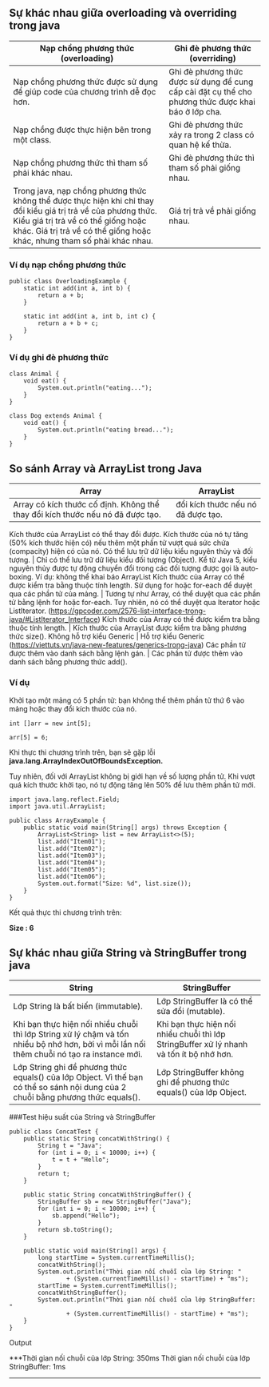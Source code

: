## Sự khác nhau giữa overloading và overriding trong java

Nạp chồng phương thức (overloading) | Ghi đè phương thức (overriding)
------------ | -------------
Nạp chồng phương thức được sử dụng để giúp code của chương trình dễ đọc hơn.| Ghi đè phương thức được sử dụng để cung cấp cài đặt cụ thể cho phương thức được khai báo ở lớp cha.
Nạp chồng được thực hiện bên trong một class. | Ghi đè phương thức xảy ra trong 2 class có quan hệ kế thừa.
Nạp chồng phương thức thì tham số phải khác nhau.| Ghi đè phương thức thì tham số phải giống nhau.
Trong java, nạp chồng phương thức không thể được thực hiện khi chỉ thay đổi kiểu giá trị trả về của phương thức. Kiểu giá trị trả về có thể giống hoặc khác. Giá trị trả về có thể giống hoặc khác, nhưng tham số phải khác nhau.| Giá trị trả về phải giống nhau.

### Ví dụ nạp chồng phương thức

```
public class OverloadingExample {
    static int add(int a, int b) {
        return a + b;
    }
 
    static int add(int a, int b, int c) {
        return a + b + c;
    }
}
```
### Ví dụ ghi đè phương thức

```
class Animal {
    void eat() {
        System.out.println("eating...");
    }
}
 
class Dog extends Animal {
    void eat() {
        System.out.println("eating bread...");
    }
}
```

## So sánh Array và ArrayList trong Java

Array | ArrayList
------------ | -------------
Array có kích thước cố định. Không thể thay đổi kích thước nếu nó đã được tạo. | đổi kích thước nếu nó đã được tạo.
Kích thước của ArrayList có thể thay đổi được. Kích thước của nó tự tăng (50% kích thước hiện có) nếu thêm một phần tử vượt quá sức chứa (compacity) hiện có của nó.
Có thể lưu trữ dữ liệu kiểu nguyên thủy và đối tượng. | Chỉ có thể lưu trữ dữ liệu kiểu đối tượng (Object). Kể từ Java 5, kiểu nguyên thủy được tự động chuyển đổi trong các đối tượng được gọi là auto-boxing. Ví dụ: không thể khai báo ArrayList<int>
Kích thước của Array có thể được kiểm tra bằng thuộc tính length.
Sử dụng for hoặc for-each để duyệt qua các phần tử của mảng. | Tương tự như Array, có thể duyệt qua các phần tử bằng lệnh for hoặc for-each. Tuy nhiên, nó có thể duyệt qua Iterator hoặc ListIterator. (https://gpcoder.com/2576-list-interface-trong-java/#ListIterator_Interface)
Kích thước của Array có thể được kiểm tra bằng thuộc tính length. | Kích thước của ArrayList được kiểm tra bằng phương thức size().
Không hỗ trợ kiểu Generic | Hỗ trợ kiểu Generic (https://viettuts.vn/java-new-features/generics-trong-java)
Các phần tử được thêm vào danh sách bằng lệnh gán. | Các phần tử được thêm vào danh sách bằng phương thức add().

### Ví dụ
Khởi tạo một mảng có 5 phần tử: bạn không thể thêm phần tử thứ 6 vào mảng hoặc thay đổi kích thước của nó.

```
int []arr = new int[5];
 
arr[5] = 6;
```
Khi thực thi chương trình trên, bạn sẽ gặp lỗi **java.lang.ArrayIndexOutOfBoundsException.**

Tuy nhiên, đối với ArrayList không bị giới hạn về số lượng phần tử. Khi vượt quá kích thước khởi tạo, nó tự động tăng lên 50% để lưu thêm phần tử mới.

```
import java.lang.reflect.Field;
import java.util.ArrayList;
 
public class ArrayExample {
    public static void main(String[] args) throws Exception {
        ArrayList<String> list = new ArrayList<>(5);
        list.add("Item01");
        list.add("Item02");
        list.add("Item03");
        list.add("Item04");
        list.add("Item05");
        list.add("Item06");
        System.out.format("Size: %d", list.size());
    }
}
```
Kết quả thực thi chương trình trên:

**Size : 6**

## Sự khác nhau giữa String và StringBuffer trong java

String | StringBuffer
------------ | -------------
Lớp String là bất biến (immutable). | Lớp StringBuffer là có thể sửa đổi (mutable).
Khi bạn thực hiện nối nhiều chuỗi thì lớp String xử lý chậm và tốn nhiều bộ nhớ hơn, bởi vì mỗi lần nối thêm chuỗi nó tạo ra instance mới. | Khi bạn thực hiện nối nhiều chuỗi thì lớp StringBuffer xử lý nhanh và tốn ít bộ nhớ hơn.
Lớp String ghi đề phương thức equals() của lớp Object. Vì thế bạn có thể so sánh nội dung của 2 chuỗi bằng phương thức equals(). | Lớp StringBuffer không ghi đề phương thức equals() của lớp Object.

###Test hiệu suất của String và StringBuffer
```
public class ConcatTest {
    public static String concatWithString() {
        String t = "Java";
        for (int i = 0; i < 10000; i++) {
            t = t + "Hello";
        }
        return t;
    }
 
    public static String concatWithStringBuffer() {
        StringBuffer sb = new StringBuffer("Java");
        for (int i = 0; i < 10000; i++) {
            sb.append("Hello");
        }
        return sb.toString();
    }
 
    public static void main(String[] args) {
        long startTime = System.currentTimeMillis();
        concatWithString();
        System.out.println("Thời gian nối chuỗi của lớp String: "
                + (System.currentTimeMillis() - startTime) + "ms");
        startTime = System.currentTimeMillis();
        concatWithStringBuffer();
        System.out.println("Thời gian nối chuỗi của lớp StringBuffer: "
                + (System.currentTimeMillis() - startTime) + "ms");
    }
}

```

Output

***Thời gian nối chuỗi của lớp String: 350ms
Thời gian nối chuỗi của lớp StringBuffer: 1ms
***
